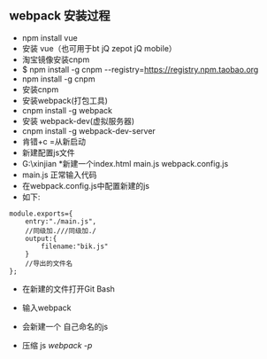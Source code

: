 ## webpack 安装过程
* npm install vue
* 安装 vue（也可用于bt jQ zepot jQ mobile）
* 淘宝镜像安装cnpm
* $ npm install -g cnpm --registry=https://registry.npm.taobao.org
* npm install -g cnpm
* 安装cnpm 
* 安装webpack(打包工具)
* cnpm install -g webpack 
* 安装 webpack-dev(虚拟服务器)
* cnpm install -g webpack-dev-server
* 肯错+c =从新启动
* 新建配置js文件 
 * G:\xinjian
 *新建一个index.html main.js webpack.config.js
* main.js 正常输入代码
* 在webpack.config.js中配置新建的js
*  如下:
```
module.exports={
    entry:"./main.js",
    //同级加.///同级加./
    output:{
        filename:"bik.js"
    }
    //导出的文件名
};

```


* 在新建的文件打开Git Bash
* 输入webpack
* 会新建一个 自己命名的js

* 压缩 js 
*webpack -p*
